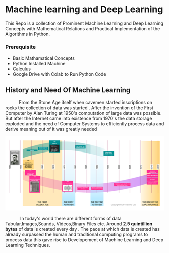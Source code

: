 # Machine learning and Deep Learning


This Repo is a collection of Prominent Machine Learning and Deep Learning Concepts with Mathematical Relations and Practical Implementation of the Algorithms in Python. 



### Prerequisite 
- Basic Mathamatical Concepts
- Python Installed Machine
- Calculus
- Google Drive with Colab to Run Python Code

## History and Need  Of Machine Learning
&nbsp;&nbsp;&nbsp;&nbsp;&nbsp;&nbsp; &nbsp;&nbsp;&nbsp;&nbsp;From the Stone Age itself when cavemen started inscriptions on rocks the collection of data was started . After the invention of the First Computer by Alan Turing at 1950's computation of large data was possible. But after the Internet came into existence from 1970's the data storage exploded and the need of Computer Systems to efficiently process data and derive meaning out of it was greatly needed 

![history](images/ml_history.png)

&nbsp;&nbsp;&nbsp;&nbsp;&nbsp;&nbsp; &nbsp;&nbsp;&nbsp;&nbsp;
In today's world there are different forms of data Tabular,Images,Sounds, Videos,Binary Files etc. Around <strong>2.5 quintillion bytes</strong> of data is created every day . The pace at which data is created has already surpassed the human and traditional computing programs to process data this gave rise to Developement of Machine Learning and Deep Learning Techniques.



